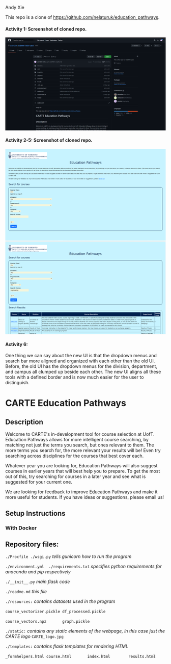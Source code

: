 Andy Xie

This repo is a clone of https://github.com/nelaturuk/education_pathways.

#### Activity 1: Screenshot of cloned repo.
![Activity 1](/screenshots/act1_screenshot.PNG)

#### Activity 2-5: Screenshot of cloned repo.
![Activity 2](/screenshots/act2_home_screenshot.PNG)
![Activity 5](/screenshots/act2_results_screenshot.PNG)

#### Activity 6:

One thing we can say about the new UI is that the dropdown menus and search bar more aligned and organized with each other than the old UI. Before, the old UI has the dropdown menus for the division, department, and campus all clumped up beside each other. The new UI aligns all these tools with a defined border and is now much easier for the user to distinguish. 

# CARTE Education Pathways

## Description
Welcome to CARTE's in-development tool for course selection at UofT. Education Pathways allows for more intelligent course searching, by matching not just the terms you search, but ones relevant to them. The more terms you search for, the more relevant your results will be! Even try searching across disciplines for the courses that best cover each.

Whatever year you are looking for, Education Pathways will also suggest courses in earlier years that will best help you to prepare. To get the most out of this, try searching for courses in a later year and see what is suggested for your current one.

We are looking for feedback to improve Education Pathways and make it more useful for students. If you have ideas or suggestions, please email us!

## Setup Instructions

### With Docker



## Repository files:

`./Procfile ./wsgi.py` *tells gunicorn how to run the program*

`./environment.yml  ./requirements.txt` *specifies python requirements for anaconda and pip respectively*

`./__init__.py` *main flask code*

`./readme.md` *this file*

`./resources:` *contains datasets used in the program*

`course_vectorizer.pickle df_processed.pickle`

`course_vectors.npz       graph.pickle`

`./static:` *contains any static elements of the webpage, in this case just the CARTE logo*
`CARTE_logo.jpg`

`./templates:` *contains flask templates for rendering HTML*

`_formhelpers.html course.html       index.html        results.html`
